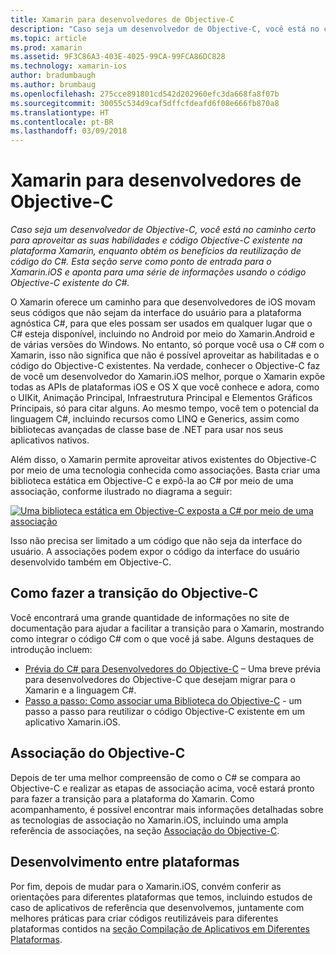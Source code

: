 ```yaml
---
title: Xamarin para desenvolvedores de Objective-C
description: "Caso seja um desenvolvedor de Objective-C, você está no caminho certo para aproveitar as suas habilidades e código Objective-C existente na plataforma Xamarin, enquanto obtém os benefícios da reutilização de código do C#. Esta seção serve como ponto de entrada para o Xamarin.iOS e aponta para uma série de informações usando o código Objective-C existente do C#."
ms.topic: article
ms.prod: xamarin
ms.assetid: 9F3C86A3-403E-4025-99CA-99FCA86DC828
ms.technology: xamarin-ios
author: bradumbaugh
ms.author: brumbaug
ms.openlocfilehash: 275cce891801cd542d202960efc3da668fa8f07b
ms.sourcegitcommit: 30055c534d9caf5dffcfdeafd6f08e666fb870a8
ms.translationtype: HT
ms.contentlocale: pt-BR
ms.lasthandoff: 03/09/2018
---
```

# <a name="xamarin-for-objective-c-developers"></a>Xamarin para desenvolvedores de Objective-C

_Caso seja um desenvolvedor de Objective-C, você está no caminho certo para aproveitar as suas habilidades e código Objective-C existente na plataforma Xamarin, enquanto obtém os benefícios da reutilização de código do C#. Esta seção serve como ponto de entrada para o Xamarin.iOS e aponta para uma série de informações usando o código Objective-C existente do C#._

O Xamarin oferece um caminho para que desenvolvedores de iOS movam seus códigos que não sejam da interface do usuário para a plataforma agnóstica C#, para que eles possam ser usados em qualquer lugar que o C# esteja disponível, incluindo no Android por meio do Xamarin.Android e de várias versões do Windows. No entanto, só porque você usa o C# com o Xamarin, isso não significa que não é possível aproveitar as habilitadas e o código do Objective-C existentes. Na verdade, conhecer o Objective-C faz de você um desenvolvedor do Xamarin.iOS melhor, porque o Xamarin expõe todas as APIs de plataformas iOS e OS X que você conhece e adora, como o UIKit, Animação Principal, Infraestrutura Principal e Elementos Gráficos Principais, só para citar alguns. Ao mesmo tempo, você tem o potencial da linguagem C#, incluindo recursos como LINQ e Generics, assim como bibliotecas avançadas de classe base de .NET para usar nos seus aplicativos nativos.

Além disso, o Xamarin permite aproveitar ativos existentes do Objective-C por meio de uma tecnologia conhecida como associações. Basta criar uma biblioteca estática em Objective-C e expô-la ao C# por meio de uma associação, conforme ilustrado no diagrama a seguir:

 [![](images/01-bindings.png "Uma biblioteca estática em Objective-C exposta a C# por meio de uma associação")](images/01-bindings.png#lightbox)

Isso não precisa ser limitado a um código que não seja da interface do usuário. A associações podem expor o código da interface do usuário desenvolvido também em Objective-C.

## <a name="transitioning-from-objective-c"></a>Como fazer a transição do Objective-C

Você encontrará uma grande quantidade de informações no site de documentação para ajudar a facilitar a transição para o Xamarin, mostrando como integrar o código C# com o que você já sabe. Alguns destaques de introdução incluem:

-   [Prévia do C# para Desenvolvedores do Objective-C](primer.md) – Uma breve prévia para desenvolvedores do Objective-C que desejam migrar para o Xamarin e a linguagem C#. 
-   [Passo a passo: Como associar uma Biblioteca do Objective-C](~/ios/platform/binding-objective-c/walkthrough.md) - um passo a passo para reutilizar o código Objective-C existente em um aplicativo Xamarin.iOS. 


## <a name="binding-objective-c"></a>Associação do Objective-C

Depois de ter uma melhor compreensão de como o C# se compara ao Objective-C e realizar as etapas de associação acima, você estará pronto para fazer a transição para a plataforma do Xamarin. Como acompanhamento, é possível encontrar mais informações detalhadas sobre as tecnologias de associação no Xamarin.iOS, incluindo uma ampla referência de associações, na seção [Associação do Objective-C](~/ios/platform/binding-objective-c/index.md).

## <a name="cross-platform-development"></a>Desenvolvimento entre plataformas

Por fim, depois de mudar para o Xamarin.iOS, convém conferir as orientações para diferentes plataformas que temos, incluindo estudos de caso de aplicativos de referência que desenvolvemos, juntamente com melhores práticas para criar códigos reutilizáveis para diferentes plataformas contidos na [seção Compilação de Aplicativos em Diferentes Plataformas](~/cross-platform/app-fundamentals/building-cross-platform-applications/index.md).
